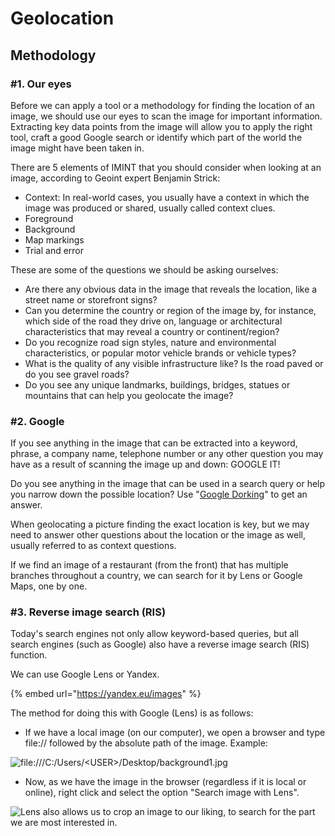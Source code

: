 # Geolocation

## Methodology

### #1. Our eyes

Before we can apply a tool or a methodology for finding the location of an image, we should use our eyes to scan the image for important information. Extracting key data points from the image will allow you to apply the right tool, craft a good Google search or identify which part of the world the image might have been taken in.

There are 5 elements of IMINT that you should consider when looking at an image, according to Geoint expert Benjamin Strick:

* Context: In real-world cases, you usually have a context in which the image was produced or shared, usually called context clues.
* Foreground
* Background
* Map markings
* Trial and error

These are some of the questions we should be asking ourselves:

* Are there any obvious data in the image that reveals the location, like a street name or storefront signs?
* Can you determine the country or region of the image by, for instance, which side of the road they drive on, language or architectural characteristics that may reveal a country or continent/region?
* Do you recognize road sign styles, nature and environmental characteristics, or popular motor vehicle brands or vehicle types?
* What is the quality of any visible infrastructure like? Is the road paved or do you see gravel roads?
* Do you see any unique landmarks, buildings, bridges, statues or mountains that can help you geolocate the image?

### #2. Google

If you see anything in the image that can be extracted into a keyword, phrase, a company name, telephone number or any other question you may have as a result of scanning the image up and down: GOOGLE IT!

Do you see anything in the image that can be used in a search query or help you narrow down the possible location? Use "[Google Dorking](../../../pentesting-web/web-reconnaissance/google-dorking.md)" to get an answer.

When geolocating a picture finding the exact location is key, but we may need to answer other questions about the location or the image as well, usually referred to as context questions.

If we find an image of a restaurant (from the front) that has multiple branches throughout a country, we can search for it by Lens or Google Maps, one by one.

### #3. Reverse image search (RIS)

Today's search engines not only allow keyword-based queries, but all search engines (such as Google) also have a reverse image search (RIS) function.

We can use Google Lens or Yandex.

{% embed url="https://yandex.eu/images" %}

The method for doing this with Google (Lens) is as follows:

* If we have a local image (on our computer), we open a browser and type file:// followed by the absolute path of the image. Example:

![file:///C:/Users/\<USER>/Desktop/background1.jpg](../../../.gitbook/assets/file\_image\_browser.png)

* Now, as we have the image in the browser (regardless if it is local or online), right click and select the option "Search image with Lens".

![Lens also allows us to crop an image to our liking, to search for the part we are most interested in.](../../../.gitbook/assets/lens\_example.jpg)
